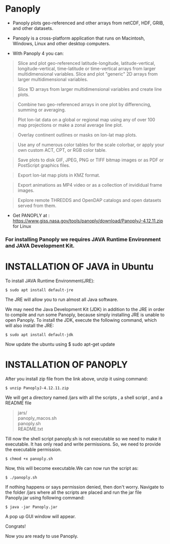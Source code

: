 # Panoply

* Panoply plots geo-referenced and other arrays from netCDF, HDF, GRIB, and other datasets.

* Panoply is a cross-platform application that runs on Macintosh, Windows, Linux and other desktop computers.

* With Panoply 4 you can:

> Slice and plot geo-referenced latitude-longitude, latitude-vertical, longitude-vertical, time-latitude or time-vertical arrays from larger multidimensional variables.
> Slice and plot "generic" 2D arrays from larger multidimensional variables.

> Slice 1D arrays from larger multidimensional variables and create line plots.

> Combine two geo-referenced arrays in one plot by differencing, summing or averaging.

> Plot lon-lat data on a global or regional map using any of over 100 map projections or make a zonal average line plot.

> Overlay continent outlines or masks on lon-lat map plots.

> Use any of numerous color tables for the scale colorbar, or apply your own custom ACT, CPT, or RGB color table.

> Save plots to disk GIF, JPEG, PNG or TIFF bitmap images or as PDF or PostScript graphics files.

> Export lon-lat map plots in KMZ format.

> Export animations as MP4 video or as a collection of invididual frame images.

> Explore remote THREDDS and OpenDAP catalogs and open datasets served from them.

 * Get PANOPLY at : https://www.giss.nasa.gov/tools/panoply/download/PanoplyJ-4.12.11.zip   for Linux
 
 ### For installing Panoply we requires JAVA Runtime Environment and JAVA Development Kit. 
 
 # INSTALLATION OF JAVA in Ubuntu
 
 To install JAVA Runtime Environment(JRE):
    
    $ sudo apt install default-jre
    
The JRE will allow you to run almost all Java software.

We may need the Java Development Kit (JDK) in addition to the JRE in order to compile and run some Panoply, because simply installing JRE is unable to open Panoply. To install the JDK, execute the following command, which will also install the JRE:

    $ sudo apt install default-jdk
    
Now update the ubuntu using $ sudo apt-get update

# INSTALLATION OF PANOPLY

After you install zip file from the link above, unzip it using command:
   
    $ unzip PanoplyJ-4.12.11.zip

We will get a directory named /jars with all the scripts , a shell script , and a README file 
>jars/  
>panoply_macos.sh  
>panoply.sh  
>README.txt
 
Till now the shell script panoply.sh is not executable so we need to make it executable. It has only read and write permissions. So, we need to provide the executable permission.

    $ chmod +x panoply.sh
   
Now, this will become executable.We can now run the script as:

    $ ./panoply.sh
    
If nothing happens or says permission denied, then don't worry. Navigate to the folder /jars where all the scripts are placed and run the jar file Panoply.jar using following command:

    $ java -jar Panoply.jar
    
    
A pop up GUI window will appear.

Congrats! 

Now you are ready to use Panoply.
